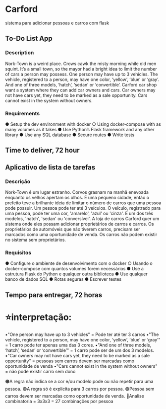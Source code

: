 # Carford
sistema para adicionar pessoas e carros com flask


## To-Do List App
### Description
Nork-Town is a weird place. Crows cawk the misty morning while old men squint. 
It’s a small town, so the mayor had a bright idea to limit the number of cars a person may possess. 
One person may have up to 3 vehicles. 
The vehicle, registered to a person, may have one color, ‘yellow’, ‘blue’ or ‘gray’. 
And one of three models, ‘hatch’, ‘sedan’ or ‘convertible’.
Carford car shop want a system where they can add car owners and cars. 
Car owners may not have cars yet, they need to be marked as a sale opportunity. 
Cars cannot exist in the system without owners.

### Requirements

● Setup the dev environment with docker
○ Using docker-compose with as many volumes as it takes
● Use Python’s Flask framework and any other library
● Use any SQL database
● Secure routes
● Write tests

Time to deliver, 72 hour
------------------------------
## Aplicativo de lista de tarefas
### Descrição
Nork-Town é um lugar estranho. Corvos grasnam na manhã enevoada enquanto os velhos apertam os olhos. 
É uma pequeno cidade, então o prefeito teve a brilhante ideia de limitar o número de carros que uma pessoa pode possuir. 
Um pessoa pode ter até 3 veículos. 
O veículo, registrado para uma pessoa, pode ter uma cor, 'amarelo', 'azul' ou 'cinza'. 
E um dos três modelos, 'hatch', 'sedan' ou 'conversível'.
A loja de carros Carford quer um sistema onde eles possam adicionar proprietários de carros e carros. 
Os proprietários de automóveis que não tiverem carros, precisam ser marcados como uma oportunidade de venda. 
Os carros não podem existir no sistema sem proprietários.

### Requisitos

● Configure o ambiente de desenvolvimento com o docker
○ Usando o docker-compose com quantos volumes forem necessários
● Use a estrutura Flask do Python e qualquer outra biblioteca
● Use qualquer banco de dados SQL
● Rotas seguras
● Escrever testes

Tempo para entregar, 72 horas
------------------------------------

# ⭐️interpretação:

▪️"One person may have up to 3 vehicles" = Pode ter até ter 3 carros
▪️"The vehicle, registered to a person, may have one color, ‘yellow’, ‘blue’ or ‘gray’" = 1 carro pode ter apenas uma das 3 cores.
▪️"And one of three models, ‘hatch’, ‘sedan’ or ‘convertible’" = 1 carro pode ser de um dos 3 modelos.
▪️"Car owners may not have cars yet, they need to be marked as a sale opportunity" = pessoas sem carros devem ser marcadas como oportunidade de venda
▪️"Cars cannot exist in the system without owners" = não pode existir carro sem dono

🟠A regra não indica se a cor e/ou modelo pode ou não repetir para uma pessoa.
🟢A regra só é explicita para 3 carros por pessoa.
🟢Pessoa sem carros devem ser marcadas como oportunidade de venda.
🔵Analise combinatoria = 3x3x3 = 27 combinações por pessoa

